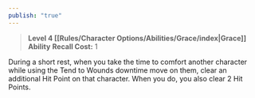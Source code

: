 ```yaml
---
publish: "true"
---
```

> **Level 4 [[Rules/Character Options/Abilities/Grace/index|Grace]] Ability**
> **Recall Cost:** 1

During a short rest, when you take the time to comfort another character while using the Tend to Wounds downtime move on them, clear an additional Hit Point on that character. When you do, you also clear 2 Hit Points.
